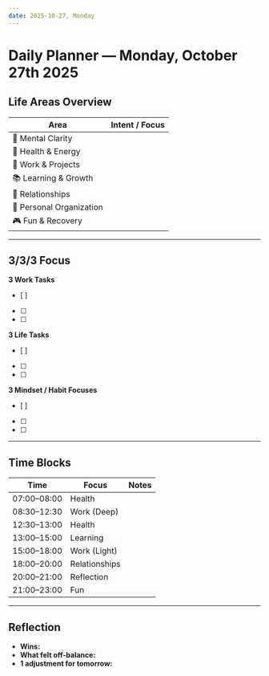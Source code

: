 ```yaml
---
date: 2025-10-27, Monday
---
```


# Daily Planner — Monday, October 27th 2025

## Life Areas Overview
| Area | Intent / Focus |
|------|----------------|
| 🧠 Mental Clarity |  |
| 💪 Health & Energy |  |
| 💼 Work & Projects |  |
| 📚 Learning & Growth |  |
| 💞 Relationships |  |
| 🏡 Personal Organization |  |
| 🎮 Fun & Recovery |  |

---

## 3/3/3 Focus
**3 Work Tasks**
- [ ] 
- [ ] 
- [ ] 

**3 Life Tasks**
- [ ] 
- [ ] 
- [ ] 

**3 Mindset / Habit Focuses**
- [ ] 
- [ ] 
- [ ] 

---

## Time Blocks
| Time | Focus | Notes |
|------|--------|-------|
| 07:00–08:00 | Health |  |
| 08:30–12:30 | Work (Deep) |  |
| 12:30–13:00 | Health |  |
| 13:00–15:00 | Learning |  |
| 15:00–18:00 | Work (Light) |  |
| 18:00–20:00 | Relationships |  |
| 20:00–21:00 | Reflection |  |
| 21:00–23:00 | Fun |  |

---

## Reflection
- **Wins:**  
- **What felt off-balance:**  
- **1 adjustment for tomorrow:**  
